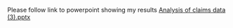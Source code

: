 Please follow link to powerpoint showing my results 
[Analysis of claims data (3).pptx](https://github.com/user-attachments/files/15835275/Analysis.of.claims.data.3.pptx)

